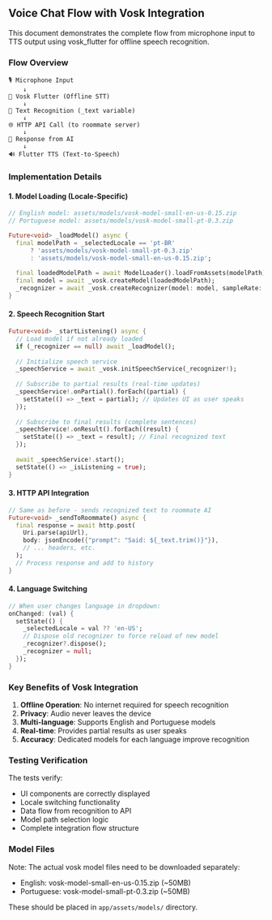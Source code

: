 ## Voice Chat Flow with Vosk Integration

This document demonstrates the complete flow from microphone input to TTS output using vosk_flutter for offline speech recognition.

### Flow Overview

```
🎙️ Microphone Input
    ↓
📱 Vosk Flutter (Offline STT)
    ↓
📝 Text Recognition (_text variable)
    ↓  
🌐 HTTP API Call (to roommate server)
    ↓
💬 Response from AI
    ↓
🔊 Flutter TTS (Text-to-Speech)
```

### Implementation Details

#### 1. Model Loading (Locale-Specific)
```dart
// English model: assets/models/vosk-model-small-en-us-0.15.zip
// Portuguese model: assets/models/vosk-model-small-pt-0.3.zip

Future<void> _loadModel() async {
  final modelPath = _selectedLocale == 'pt-BR'
      ? 'assets/models/vosk-model-small-pt-0.3.zip'
      : 'assets/models/vosk-model-small-en-us-0.15.zip';
  
  final loadedModelPath = await ModelLoader().loadFromAssets(modelPath);
  final model = await _vosk.createModel(loadedModelPath);
  _recognizer = await _vosk.createRecognizer(model: model, sampleRate: 16000);
}
```

#### 2. Speech Recognition Start
```dart
Future<void> _startListening() async {
  // Load model if not already loaded
  if (_recognizer == null) await _loadModel();
  
  // Initialize speech service
  _speechService = await _vosk.initSpeechService(_recognizer!);
  
  // Subscribe to partial results (real-time updates)
  _speechService!.onPartial().forEach((partial) {
    setState(() => _text = partial); // Updates UI as user speaks
  });
  
  // Subscribe to final results (complete sentences)
  _speechService!.onResult().forEach((result) {
    setState(() => _text = result); // Final recognized text
  });
  
  await _speechService!.start();
  setState(() => _isListening = true);
}
```

#### 3. HTTP API Integration
```dart
// Same as before - sends recognized text to roommate AI
Future<void> _sendToRoommate() async {
  final response = await http.post(
    Uri.parse(apiUrl),
    body: jsonEncode({"prompt": "Said: ${_text.trim()}"}),
    // ... headers, etc.
  );
  // Process response and add to history
}
```

#### 4. Language Switching
```dart
// When user changes language in dropdown:
onChanged: (val) {
  setState(() {
    _selectedLocale = val ?? 'en-US';
    // Dispose old recognizer to force reload of new model
    _recognizer?.dispose();
    _recognizer = null;
  });
}
```

### Key Benefits of Vosk Integration

1. **Offline Operation**: No internet required for speech recognition
2. **Privacy**: Audio never leaves the device
3. **Multi-language**: Supports English and Portuguese models
4. **Real-time**: Provides partial results as user speaks
5. **Accuracy**: Dedicated models for each language improve recognition

### Testing Verification

The tests verify:
- UI components are correctly displayed
- Locale switching functionality
- Data flow from recognition to API
- Model path selection logic
- Complete integration flow structure

### Model Files

Note: The actual vosk model files need to be downloaded separately:
- English: vosk-model-small-en-us-0.15.zip (~50MB)
- Portuguese: vosk-model-small-pt-0.3.zip (~50MB)

These should be placed in `app/assets/models/` directory.
